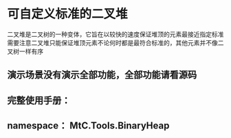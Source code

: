 # 可自定义标准的二叉堆
二叉堆是二叉树的一种变体，它旨在以较快的速度保证堆顶的元素最接近指定标准  
需要注意二叉堆只能保证堆顶元素不论何时都是最符合标准的，其他元素并不像二叉树一样有序  

## 演示场景没有演示全部功能，全部功能请看源码  

## 完整使用手册：  
## namespace： MtC.Tools.BinaryHeap  
